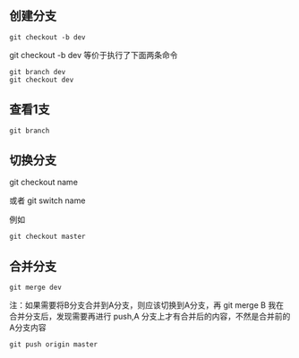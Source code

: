 创建分支
----------
    git checkout -b dev
git checkout -b dev 等价于执行了下面两条命令

    git branch dev
    git checkout dev

查看1支
---
    git branch

切换分支
--
git checkout name

或者
git switch name

例如 

    git checkout master

合并分支
---
    git merge dev
注：如果需要将B分支合并到A分支，则应该切换到A分支，再 git merge B
我在合并分支后，发现需要再进行 push,A 分支上才有合并后的内容，不然是合并前的A分支内容

    git push origin master
